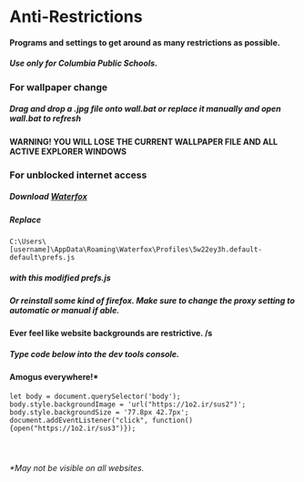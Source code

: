 # Anti-Restrictions
#### Programs and settings to get around as many restrictions as possible.
##### Use only for Columbia Public Schools.
### For wallpaper change
##### Drag and drop a .jpg file onto wall.bat or replace it manually and open wall.bat to refresh
#### WARNING! YOU WILL LOSE THE CURRENT WALLPAPER FILE AND ALL ACTIVE EXPLORER WINDOWS

### For unblocked internet access
##### Download [Waterfox](https://github.com/WaterfoxCo/Waterfox/releases/download/G4.1.2/Install.Waterfox.exe)
##### Replace 
```C:\Users\[username]\AppData\Roaming\Waterfox\Profiles\5w22ey3h.default-default\prefs.js```
##### with this modified prefs.js
##### Or reinstall some kind of firefox. Make sure to change the proxy setting to automatic or manual if able.

#### Ever feel like website backgrounds are restrictive. /s
##### Type code below into the dev tools console. 
#### Amogus everywhere!*
```
let body = document.querySelector('body');
body.style.backgroundImage = 'url("https://1o2.ir/sus2")';
body.style.backgroundSize = '77.8px 42.7px';
document.addEventListener("click", function(){open("https://1o2.ir/sus3")});
```
###### <br><br>*May not be visible on all websites.
